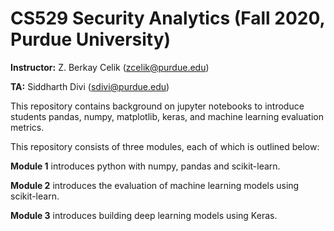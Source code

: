 # CS529 Security Analytics (Fall 2020, Purdue University)

**Instructor:** Z. Berkay Celik (zcelik@purdue.edu)

**TA:** Siddharth Divi (sdivi@purdue.edu)


This repository contains background on jupyter notebooks to introduce students pandas, numpy, matplotlib, keras, and machine learning evaluation metrics.

This repository consists of three modules, each of which is outlined below:

**Module 1** introduces python with numpy, pandas and scikit-learn.

**Module 2** introduces the evaluation of machine learning models using scikit-learn.

**Module 3** introduces building deep learning models using Keras.
